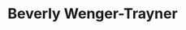 ---
layout: leaf-node
title: "Beverly Wenger-Trayner"
title-url: "http://wenger-trayner.com/bev/"
author: [ "" ]
groups: [ "pedagogical-styles" ]
categories: [ "communities-of-practice" ]
topics: [ "biographies" ]
summary: >
  I’m a social learning consultant who works with organizations to develop strategies and practices for cultivating communities, networks and other forms of social learning.
cite: >
  
pub-date: 
added_date: 2017-04-29
resource-type: external-page
---